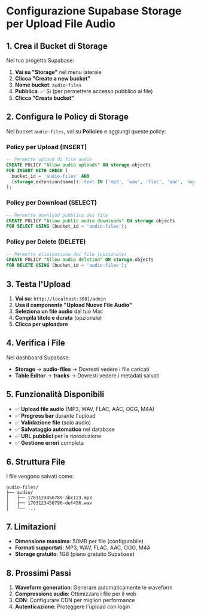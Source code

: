 # Configurazione Supabase Storage per Upload File Audio

## 1. Crea il Bucket di Storage

Nel tuo progetto Supabase:

1. **Vai su "Storage"** nel menu laterale
2. **Clicca "Create a new bucket"**
3. **Nome bucket**: `audio-files`
4. **Pubblica**: ✅ Sì (per permettere accesso pubblico ai file)
5. **Clicca "Create bucket"**

## 2. Configura le Policy di Storage

Nel bucket `audio-files`, vai su **Policies** e aggiungi queste policy:

### Policy per Upload (INSERT)
```sql
-- Permette upload di file audio
CREATE POLICY "Allow audio uploads" ON storage.objects
FOR INSERT WITH CHECK (
  bucket_id = 'audio-files' AND 
  (storage.extension(name))::text IN ('mp3', 'wav', 'flac', 'aac', 'ogg', 'm4a')
);
```

### Policy per Download (SELECT)
```sql
-- Permette download pubblico dei file
CREATE POLICY "Allow public audio downloads" ON storage.objects
FOR SELECT USING (bucket_id = 'audio-files');
```

### Policy per Delete (DELETE)
```sql
-- Permette eliminazione dei file (opzionale)
CREATE POLICY "Allow audio deletion" ON storage.objects
FOR DELETE USING (bucket_id = 'audio-files');
```

## 3. Testa l'Upload

1. **Vai su**: `http://localhost:3001/admin`
2. **Usa il componente "Upload Nuovo File Audio"**
3. **Seleziona un file audio** dal tuo Mac
4. **Compila titolo e durata** (opzionale)
5. **Clicca per uploadare**

## 4. Verifica i File

Nel dashboard Supabase:
- **Storage** → **audio-files** → Dovresti vedere i file caricati
- **Table Editor** → **tracks** → Dovresti vedere i metadati salvati

## 5. Funzionalità Disponibili

- ✅ **Upload file audio** (MP3, WAV, FLAC, AAC, OGG, M4A)
- ✅ **Progress bar** durante l'upload
- ✅ **Validazione file** (solo audio)
- ✅ **Salvataggio automatico** nel database
- ✅ **URL pubblici** per la riproduzione
- ✅ **Gestione errori** completa

## 6. Struttura File

I file vengono salvati come:
```
audio-files/
├── audio/
│   ├── 1703123456789-abc123.mp3
│   ├── 1703123456790-def456.wav
│   └── ...
```

## 7. Limitazioni

- **Dimensione massima**: 50MB per file (configurabile)
- **Formati supportati**: MP3, WAV, FLAC, AAC, OGG, M4A
- **Storage gratuito**: 1GB (piano gratuito Supabase)

## 8. Prossimi Passi

1. **Waveform generation**: Generare automaticamente le waveform
2. **Compressione audio**: Ottimizzare i file per il web
3. **CDN**: Configurare CDN per migliori performance
4. **Autenticazione**: Proteggere l'upload con login 
